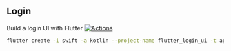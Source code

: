 ## Login

Build a login UI with Flutter [![Actions](https://github.com/wk-j/flutter-login/workflows/flutter/badge.svg)](https://github.com/wk-j/flutter-login/actions)

```bash
flutter create -i swift -a kotlin --project-name flutter_login_ui -t app --org wk .
```